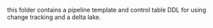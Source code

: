 this folder contains a pipeline template and control table DDL for using change tracking and a delta lake.
